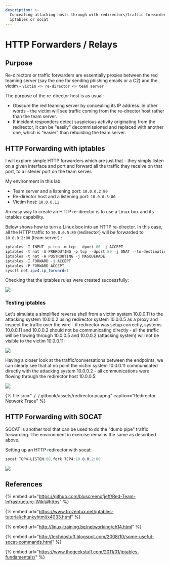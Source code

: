 ```yaml
---
description: >-
  Concealing attacking hosts through with redirectors/traffic forwarders using
  iptables or socat
---
```


# HTTP Forwarders / Relays

## Purpose

Re-directors or traffic forwarders are essentially proxies between the red teaming server \(say the one for sending phishing emails or a C2\) and the victim - `victim <> re-director <> team server`

The purpose of the re-director host is as usual:

* Obscure the red teaming server by concealing its IP address. In other words - the victim will see traffic coming from the re-director host rather than the team server.
* If incident responders detect suspicious activity originating from the redirector, it can be "easily" decommissioned and replaced with another one, which is "easier" than rebuilding the team server.

## HTTP Forwarding with iptables

I will explore simple HTTP forwarders which are just that - they simply listen on a given interface and port and forward all the traffic they receive on that port, to a listener port on the team server.

My environment in this lab:

* Team server and a listening port: `10.0.0.2:80`
* Re-director host and a listening port: `10.0.0.5:80`
* Victim host: `10.0.0.11`

An easy way to create an HTTP re-director is to use a Linux box and its iptables capability. 

Below shows how to turn a Linux box into an HTTP re-director. In this case, all the HTTP traffic to `10.0.0.5:80` \(redirector\) will be forwarded to `10.0.0.2:80` \(team server\) :

```csharp
iptables -I INPUT -p tcp -m tcp --dport 80 -j ACCEPT
iptables -t nat -A PREROUTING -p tcp --dport 80 -j DNAT --to-destination 10.0.0.2:80
iptables -t nat -A POSTROUTING -j MASQUERADE
iptables -I FORWARD -j ACCEPT
iptables -P FORWARD ACCEPT
sysctl net.ipv4.ip_forward=1
```

Checking that the iptables rules were created successfully:

![](../../.gitbook/assets/redirectors-iptables.png)

### Testing iptables

Let's simulate a simplified reverse shell from a victim system 10.0.0.11 to the attacking system 10.0.0.2 using redirector system 10.0.0.5 as a proxy and inspect the traffic over the wire - if redirector was setup correctly, systems 10.0.0.11 and 10.0.0.2 should not be communicating directly - all the traffic will be flowing through 10.0.0.5 and 10.0.0.2 \(attacking system\) will not be visible to the victim 10.0.0.11:

![](../../.gitbook/assets/redirector.gif)

Having a closer look at the traffic/conversations between the endpoints, we can clearly see that at no point the victim system 10.0.0.11 communicated directly with the attacking system 10.0.0.2 - all communications were flowing through the redirector host 10.0.0.5:

![](../../.gitbook/assets/redirector-conversations.png)

{% file src="../../.gitbook/assets/redirector.pcapng" caption="Redirector Network Trace" %}

## HTTP Forwarding with SOCAT

SOCAT is another tool that can be used to do the "dumb pipe" traffic forwarding. The environment in exercise remains the same as described above.

Setting up an HTTP redirector with socat:

```csharp
socat TCP4-LISTEN:80,fork TCP4:10.0.0.2:80
```

![](../../.gitbook/assets/redirector-socat.gif)

## References

{% embed url="https://github.com/bluscreenofjeff/Red-Team-Infrastructure-Wiki\#https" %}

{% embed url="https://www.frozentux.net/iptables-tutorial/chunkyhtml/x4033.html" %}

{% embed url="http://linux-training.be/networking/ch14.html" %}

{% embed url="http://technostuff.blogspot.com/2008/10/some-useful-socat-commands.html" %}

{% embed url="https://www.thegeekstuff.com/2011/01/iptables-fundamentals/" %}


